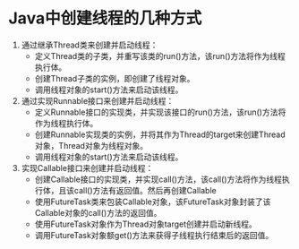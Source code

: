 # Java中创建线程的几种方式
1. 通过继承Thread类来创建并启动线程：
    - 定义Thread类的子类，并重写该类的run()方法，该run()方法将作为线程执行体。
    - 创建Thread子类的实例，即创建了线程对象。
    - 调用线程对象的start()方法来启动该线程。
2. 通过实现Runnable接口来创建并启动线程：
    - 定义Runnable接口的实现类，并实现该接口的run()方法，该run()方法将作为线程执行体。
    - 创建Runnable实现类的实例，并将其作为Thread的target来创建Thread对象，Thread对象为线程对象。
    - 调用线程对象的start()方法来启动该线程。
3. 实现Callable接口来创建并启动线程：
    - 创建Callable接口的实现类，并实现call()方法，该call()方法将作为线程执行体，且该call()方法有返回值。然后再创建Callable
    - 使用FutureTask类来包装Callable对象，该FutureTask对象封装了该Callable对象的call()方法的返回值。
    - 使用FutureTask对象作为Thread对象target创建并启动新线程。
    - 调用FutureTask对象额get()方法来获得子线程执行结束后的返回值。